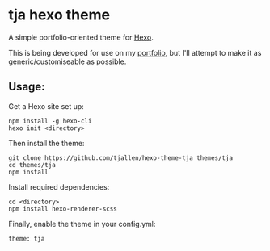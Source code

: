 # tja hexo theme

A simple portfolio-oriented theme for [Hexo](https://hexo.io/).

This is being developed for use on my [portfolio](http://thomjamesallen.com), but I'll attempt to make it as generic/customiseable as possible.

## Usage:
Get a Hexo site set up:
```
npm install -g hexo-cli
hexo init <directory>
```

Then install the theme:
```
git clone https://github.com/tjallen/hexo-theme-tja themes/tja
cd themes/tja
npm install
```

Install required dependencies:

```
cd <directory>
npm install hexo-renderer-scss
```

Finally, enable the theme in your config.yml:
```
theme: tja
```
